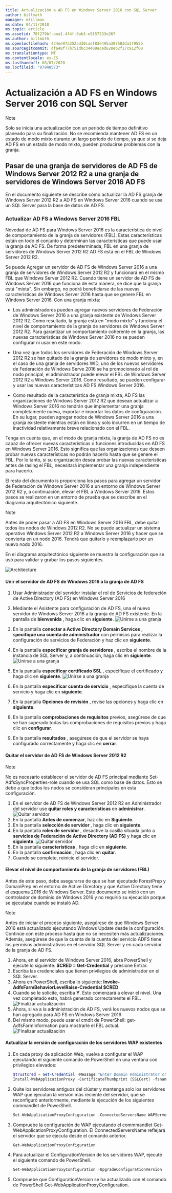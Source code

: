 ```yaml
---
title: Actualización a AD FS en Windows Server 2016 con SQL Server
author: billmath
manager: mtillman
ms.date: 04/11/2018
ms.topic: article
ms.assetid: 70f279bf-aea1-4f4f-9ab3-e9157233e267
ms.author: billmath
ms.openlocfilehash: 434ee97a352ad30caef83e495a387583da1f955b
ms.sourcegitcommit: dfa48f77b751dbc34409aced628eb2f17c912f08
ms.translationtype: MT
ms.contentlocale: es-ES
ms.lasthandoff: 08/07/2020
ms.locfileid: "87940573"
---
```

# <a name="upgrading-to-ad-fs-in-windows-server-2016-with-sql-server"></a>Actualización a AD FS en Windows Server 2016 con SQL Server


> [!NOTE]
> Solo se inicia una actualización con un período de tiempo definitivo planeado para su finalización. No se recomienda mantener AD FS en un estado de modo mixto durante un largo período de tiempo, ya que si se deja AD FS en un estado de modo mixto, pueden producirse problemas con la granja.


## <a name="moving-from-a-windows-server-2012-r2-ad-fs-farm-to-a-windows-server-2016-ad-fs-farm"></a>Pasar de una granja de servidores de AD FS de Windows Server 2012 R2 a una granja de servidores de Windows Server 2016 AD FS
En el documento siguiente se describe cómo actualizar la AD FS granja de Windows Server 2012 R2 a AD FS en Windows Server 2016 cuando se usa un SQL Server para la base de datos de AD FS.

### <a name="upgrading-ad-fs-to-windows-server-2016-fbl"></a>Actualizar AD FS a Windows Server 2016 FBL
Novedad de AD FS para Windows Server 2016 es la característica de nivel de comportamiento de la granja de servidores (FBL).   Estas características están en todo el conjunto y determinan las características que puede usar la granja de AD FS.   De forma predeterminada, FBL en una granja de servidores de Windows Server 2012 R2 AD FS está en el FBL de Windows Server 2012 R2.

Se puede Agregar un servidor de AD FS de Windows Server 2016 a una granja de servidores de Windows Server 2012 R2 y funcionará en el mismo FBL que Windows Server 2012 R2.  Cuando tiene un servidor de AD FS de Windows Server 2016 que funciona de esta manera, se dice que la granja está "mixta".  Sin embargo, no podrá beneficiarse de las nuevas características de Windows Server 2016 hasta que se genere FBL en Windows Server 2016.  Con una granja mixta:

-   Los administradores pueden agregar nuevos servidores de Federación de Windows Server 2016 a una granja existente de Windows Server 2012 R2.  Como resultado, la granja está en "modo mixto" y funciona el nivel de comportamiento de la granja de servidores de Windows Server 2012 R2.  Para garantizar un comportamiento coherente en la granja, las nuevas características de Windows Server 2016 no se pueden configurar ni usar en este modo.

-   Una vez que todos los servidores de Federación de Windows Server 2012 R2 se han quitado de la granja de servidores de modo mixto y, en el caso de una granja de servidores WID, uno de los nuevos servidores de Federación de Windows Serve 2016 se ha promocionado al rol de nodo principal, el administrador puede elevar el FBL de Windows Server 2012 R2 a Windows Server 2016.  Como resultado, se pueden configurar y usar las nuevas características AD FS Windows Server 2016.

-   Como resultado de la característica de granja mixta, AD FS las organizaciones de Windows Server 2012 R2 que desean actualizar a Windows Server 2016 no tendrán que implementar una granja completamente nueva, exportar e importar los datos de configuración.  En su lugar, pueden agregar nodos de Windows Server 2016 a una granja existente mientras están en línea y solo incurren en un tiempo de inactividad relativamente breve relacionado con el FBL.

Tenga en cuenta que, en el modo de granja mixta, la granja de AD FS no es capaz de ofrecer nuevas características o funciones introducidas en AD FS en Windows Server 2016.  Esto significa que las organizaciones que deseen probar nuevas características no podrán hacerlo hasta que se genere el FBL.  Por lo tanto, si su organización desea probar las nuevas características antes de rasing el FBL, necesitará implementar una granja independiente para hacerlo.

El resto del documento is proporciona los pasos para agregar un servidor de Federación de Windows Server 2016 a un entorno de Windows Server 2012 R2 y, a continuación, elevar el FBL a Windows Server 2016.  Estos pasos se realizaron en un entorno de prueba que se describe en el diagrama arquitectónico siguiente.

> [!NOTE]
> Antes de poder pasar a AD FS en Windows Server 2016 FBL, debe quitar todos los nodos de Windows 2012 R2.  No se puede actualizar un sistema operativo Windows Server 2012 R2 a Windows Server 2016 y hacer que se convierta en un nodo 2016.  Tendrá que quitarlo y reemplazarlo por un nuevo nodo 2016.

En el diagrama arquitectónico siguiente se muestra la configuración que se usó para validar y grabar los pasos siguientes.

![Architecture](media/Upgrading-to-AD-FS-in-Windows-Server-2016-SQL/arch.png)


#### <a name="join-the-windows-2016-ad-fs-server-to-the-ad-fs-farm"></a>Unir el servidor de AD FS de Windows 2016 a la granja de AD FS

1.  Usar Administrador del servidor instalar el rol de Servicios de federación de Active Directory (AD FS) en Windows Server 2016

2.  Mediante el Asistente para configuración de AD FS, una el nuevo servidor de Windows Server 2016 a la granja de AD FS existente.  En la pantalla de **bienvenida** , haga clic en **siguiente**.
 ![Unirse a una granja](media/Upgrading-to-AD-FS-in-Windows-Server-2016-SQL/configure1.png)
3.  En la pantalla **conectar a Active Directory Domain Services** , s**pecifique una cuenta de administrador** con permisos para realizar la configuración de servicios de Federación y haz clic en **siguiente**.
4.  En la pantalla **especificar granja de servidores** , escriba el nombre de la instancia de SQL Server y, a continuación, haga clic en **siguiente**.
![Unirse a una granja](media/Upgrading-to-AD-FS-in-Windows-Server-2016-SQL/configure3.png)
5.  En la pantalla **especificar certificado SSL** , especifique el certificado y haga clic en **siguiente**.
![Unirse a una granja](media/Upgrading-to-AD-FS-in-Windows-Server-2016-SQL/configure4.png)
6.  En la pantalla **especificar cuenta de servicio** , especifique la cuenta de servicio y haga clic en **siguiente**.
7.  En la pantalla **Opciones de revisión** , revise las opciones y haga clic en **siguiente**.
8.  En la pantalla **comprobaciones de requisitos** previos, asegúrese de que se han superado todas las comprobaciones de requisitos previos y haga clic en **configurar**.
9.  En la pantalla **resultados** , asegúrese de que el servidor se haya configurado correctamente y haga clic en **cerrar**.


#### <a name="remove-the-windows-server-2012-r2-ad-fs-server"></a>Quitar el servidor de AD FS de Windows Server 2012 R2

>[!NOTE]
>No es necesario establecer el servidor de AD FS principal mediante Set-AdfsSyncProperties-role cuando se usa SQL como base de datos.  Esto se debe a que todos los nodos se consideran principales en esta configuración.

1.  En el servidor de AD FS de Windows Server 2012 R2 en Administrador del servidor use **quitar roles y características** en **administrar**.
![Quitar servidor](media/Upgrading-to-AD-FS-in-Windows-Server-2016-SQL/remove1.png)
2.  En la pantalla **Antes de comenzar**, haz clic en **Siguiente**.
3.  En la pantalla **selección de servidor** , haga clic en **siguiente**.
4.  En la pantalla **roles de servidor** , desactive la casilla situada junto a **servicios de Federación de Active Directory (AD FS)** y haga clic en **siguiente**.
![Quitar servidor](media/Upgrading-to-AD-FS-in-Windows-Server-2016-SQL/remove2.png)
5.  En la pantalla **características** , haga clic en **siguiente**.
6.  En la pantalla **confirmación** , haga clic en **quitar**.
7.  Cuando se complete, reinicie el servidor.

#### <a name="raise-the-farm-behavior-level-fbl"></a>Elevar el nivel de comportamiento de la granja de servidores (FBL)
Antes de este paso, debe asegurarse de que se han ejecutado ForestPrep y DomainPrep en el entorno de Active Directory y que Active Directory tiene el esquema 2016 de Windows Server.  Este documento se inició con un controlador de dominio de Windows 2016 y no requirió su ejecución porque se ejecutaba cuando se instaló AD.

>[!NOTE]
>Antes de iniciar el proceso siguiente, asegúrese de que Windows Server 2016 está actualizado ejecutando Windows Update desde la configuración.  Continúe con este proceso hasta que no se necesiten más actualizaciones. Además, asegúrese de que la cuenta de la cuenta del servicio ADFS tiene los permisos administrativos en el servidor SQL Server y en cada servidor de la granja de AD FS.

1. Ahora, en el servidor de Windows Server 2016, abra PowerShell y ejecute lo siguiente: **$CRED = Get-Credential** y presione Entrar.
2. Escriba las credenciales que tienen privilegios de administrador en el SQL Server.
3. Ahora en PowerShell, escriba lo siguiente: **Invoke-AdfsFarmBehaviorLevelRaise-Credential $CRED**
2. Cuando se le solicite, escriba **Y**.  Esto comenzará a elevar el nivel.  Una vez completado esto, habrá generado correctamente el FBL.
![Finalizar actualización](media/Upgrading-to-AD-FS-in-Windows-Server-2016-SQL/finish1.png)
3. Ahora, si va a la administración de AD FS, verá los nuevos nodos que se han agregado para AD FS en Windows Server 2016
4. Del mismo modo, puede usar el cmdlt de PowerShell: get-AdfsFarmInformation para mostrarle el FBL actual.
![Finalizar actualización](media/Upgrading-to-AD-FS-in-Windows-Server-2016-SQL/finish2.png)

#### <a name="upgrade-the-configuration-version-of-existing-wap-servers"></a>Actualizar la versión de configuración de los servidores WAP existentes
1. En cada proxy de aplicación Web, vuelva a configurar el WAP ejecutando el siguiente comando de PowerShell en una ventana con privilegios elevados:
    ```powershell
    $trustcred = Get-Credential -Message "Enter Domain Administrator credentials"
    Install-WebApplicationProxy -CertificateThumbprint {SSLCert} -fsname fsname -FederationServiceTrustCredential $trustcred
    ```
2. Quite los servidores antiguos del clúster y mantenga solo los servidores WAP que ejecutan la versión más reciente del servidor, que se reconfiguró anteriormente, mediante la ejecución de los siguientes commandlet de PowerShell.
    ```powershell
    Set-WebApplicationProxyConfiguration -ConnectedServersName WAPServerName1, WAPServerName2
    ```
3. Compruebe la configuración de WAP ejecutando el commmandlet Get-WebApplicationProxyConfiguration. El ConnectedServersName reflejará el servidor que se ejecuta desde el comando anterior.
    ```powershell
    Get-WebApplicationProxyConfiguration
    ```
4. Para actualizar el ConfigurationVersion de los servidores WAP, ejecute el siguiente comando de PowerShell.
    ```powershell
    Set-WebApplicationProxyConfiguration -UpgradeConfigurationVersion
    ```
5. Compruebe que ConfigurationVersion se ha actualizado con el comando de PowerShell Get-WebApplicationProxyConfiguration.
